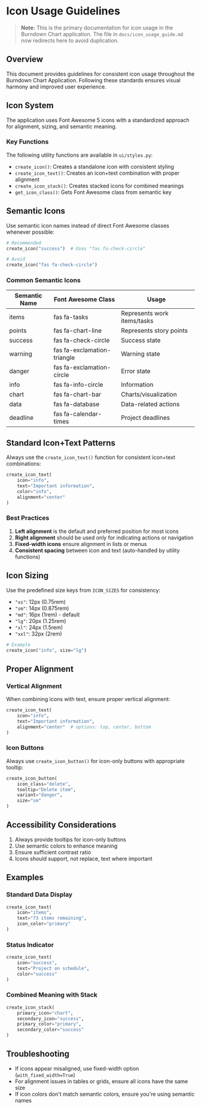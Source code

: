 # Icon Usage Guidelines

> **Note:** This is the primary documentation for icon usage in the Burndown Chart application. The file in `docs/icon_usage_guide.md` now redirects here to avoid duplication.

## Overview

This document provides guidelines for consistent icon usage throughout the Burndown Chart Application. Following these standards ensures visual harmony and improved user experience.

## Icon System

The application uses Font Awesome 5 icons with a standardized approach for alignment, sizing, and semantic meaning.

### Key Functions

The following utility functions are available in `ui/styles.py`:

- `create_icon()`: Creates a standalone icon with consistent styling
- `create_icon_text()`: Creates an icon+text combination with proper alignment
- `create_icon_stack()`: Creates stacked icons for combined meanings
- `get_icon_class()`: Gets Font Awesome class from semantic key

## Semantic Icons

Use semantic icon names instead of direct Font Awesome classes whenever possible:

```python
# Recommended
create_icon("success")  # Uses "fas fa-check-circle"

# Avoid
create_icon("fas fa-check-circle")
```

### Common Semantic Icons

| Semantic Name | Font Awesome Class          | Usage                       |
| ------------- | --------------------------- | --------------------------- |
| items         | fas fa-tasks                | Represents work items/tasks |
| points        | fas fa-chart-line           | Represents story points     |
| success       | fas fa-check-circle         | Success state               |
| warning       | fas fa-exclamation-triangle | Warning state               |
| danger        | fas fa-exclamation-circle   | Error state                 |
| info          | fas fa-info-circle          | Information                 |
| chart         | fas fa-chart-bar            | Charts/visualization        |
| data          | fas fa-database             | Data-related actions        |
| deadline      | fas fa-calendar-times       | Project deadlines           |

## Standard Icon+Text Patterns

Always use the `create_icon_text()` function for consistent icon+text combinations:

```python
create_icon_text(
    icon="info",
    text="Important information",
    color="info",
    alignment="center"
)
```

### Best Practices

1. **Left alignment** is the default and preferred position for most icons
2. **Right alignment** should be used only for indicating actions or navigation
3. **Fixed-width icons** ensure alignment in lists or menus
4. **Consistent spacing** between icon and text (auto-handled by utility functions)

## Icon Sizing

Use the predefined size keys from `ICON_SIZES` for consistency:

- `"xs"`: 12px (0.75rem)
- `"sm"`: 14px (0.875rem)
- `"md"`: 16px (1rem) - default
- `"lg"`: 20px (1.25rem)
- `"xl"`: 24px (1.5rem)
- `"xxl"`: 32px (2rem)

```python
# Example
create_icon("info", size="lg")
```

## Proper Alignment

### Vertical Alignment

When combining icons with text, ensure proper vertical alignment:

```python
create_icon_text(
    icon="info",
    text="Important information",
    alignment="center"  # options: top, center, bottom
)
```

### Icon Buttons

Always use `create_icon_button()` for icon-only buttons with appropriate tooltip:

```python
create_icon_button(
    icon_class="delete",
    tooltip="Delete item",
    variant="danger",
    size="sm"
)
```

## Accessibility Considerations

1. Always provide tooltips for icon-only buttons
2. Use semantic colors to enhance meaning
3. Ensure sufficient contrast ratio
4. Icons should support, not replace, text where important

## Examples

### Standard Data Display

```python
create_icon_text(
    icon="items",
    text="73 items remaining",
    icon_color="primary"
)
```

### Status Indicator

```python
create_icon_text(
    icon="success",
    text="Project on schedule",
    color="success"
)
```

### Combined Meaning with Stack

```python
create_icon_stack(
    primary_icon="chart",
    secondary_icon="success",
    primary_color="primary",
    secondary_color="success"
)
```

## Troubleshooting

- If icons appear misaligned, use fixed-width option (`with_fixed_width=True`)
- For alignment issues in tables or grids, ensure all icons have the same size
- If icon colors don't match semantic colors, ensure you're using semantic names

